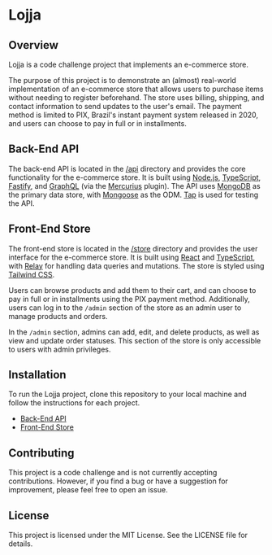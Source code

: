 # Lojja

## Overview
Lojja is a code challenge project that implements an e-commerce store.  

The purpose of this project is to demonstrate an (almost) real-world implementation of an e-commerce store that allows users to purchase items without needing to register beforehand. The store uses billing, shipping, and contact information to send updates to the user's email. The payment method is limited to PIX, Brazil's instant payment system released in 2020, and users can choose to pay in full or in installments.  

## Back-End API
The back-end API is located in the [/api](/api/) directory and provides the core functionality for the e-commerce store. It is built using [Node.js](https://nodejs.org), [TypeScript](https://www.typescriptlang.org/), [Fastify](https://www.fastify.io/), and [GraphQL](https://graphql.org/) (via the [Mercurius](https://mercurius.dev/) plugin). The API uses [MongoDB](https://www.mongodb.com/) as the primary data store, with [Mongoose](https://mongoosejs.com/) as the ODM. [Tap](https://www.node-tap.org/) is used for testing the API.

## Front-End Store
The front-end store is located in the [/store](/store/) directory and provides the user interface for the e-commerce store. It is built using [React](https://reactjs.org/) and [TypeScript](https://www.typescriptlang.org/), with [Relay](https://relay.dev/) for handling data queries and mutations. The store is styled using [Tailwind CSS](https://tailwindcss.com/).

Users can browse products and add them to their cart, and can choose to pay in full or in installments using the PIX payment method. Additionally, users can log in to the `/admin` section of the store as an admin user to manage products and orders.  

In the `/admin` section, admins can add, edit, and delete products, as well as view and update order statuses. This section of the store is only accessible to users with admin privileges.

## Installation
To run the Lojja project, clone this repository to your local machine and follow the instructions for each project.

* [Back-End API](/api/README.md)
* [Front-End Store](/store/README.md)

## Contributing
This project is a code challenge and is not currently accepting contributions. However, if you find a bug or have a suggestion for improvement, please feel free to open an issue.

## License
This project is licensed under the MIT License. See the LICENSE file for details.
